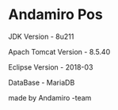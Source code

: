 # Andamiro Pos

JDK Version - 8u211

Apach Tomcat Version - 8.5.40

Eclipse Version - 2018-03

DataBase - MariaDB

made by Andamiro -team
